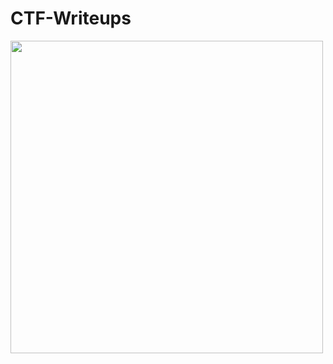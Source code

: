 # CTF-Writeups
<img src="https://github.com/user-attachments/assets/05b57768-2d51-4040-96f7-26ebb7b2af46" width="500"/>
